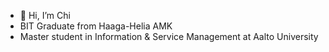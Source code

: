 - 👋 Hi, I’m Chi
- BIT Graduate from Haaga-Helia AMK
- Master student in Information & Service Management at Aalto University


<!---
nglinhchi98/nglinhchi98 is a ✨ special ✨ repository because its `README.md` (this file) appears on your GitHub profile.
You can click the Preview link to take a look at your changes.
--->
